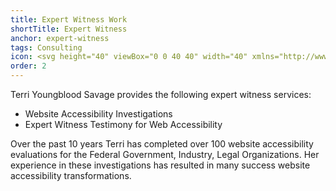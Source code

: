 ```yaml
---
title: Expert Witness Work
shortTitle: Expert Witness
anchor: expert-witness
tags: Consulting
icon: <svg height="40" viewBox="0 0 40 40" width="40" xmlns="http://www.w3.org/2000/svg"><circle cx="20" cy="20" fill="#162ade" r="20"/><path d="m30 28.53-5.56-5.53a8.24 8.24 0 1 0 -1.44 1.44l5.53 5.56a1 1 0 0 0 1.47-1.47z" fill="#fff"/><path d="m20.3 15.16-3.39 3.39-1.32-1.33a1 1 0 1 0 -1.46 1.46l2.06 2.05a1 1 0 0 0 1.45 0l4.12-4.11a1 1 0 0 0 -1.46-1.46z" fill="#162ade"/></svg>
order: 2
---
```


Terri Youngblood Savage provides the following expert witness services:

- Website Accessibility Investigations
- Expert Witness Testimony for Web Accessibility

Over the past 10 years Terri has completed over 100 website accessibility evaluations for the Federal Government, Industry, Legal Organizations. Her experience in these investigations has resulted in many success website accessibility transformations.
